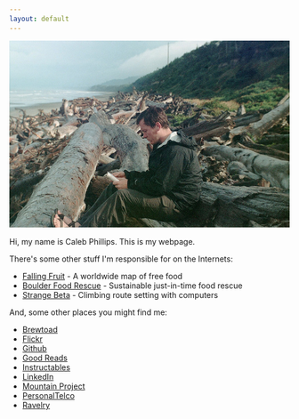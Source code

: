 ```yaml
---
layout: default
---
```

<img src="/images/me_reading.jpg">

Hi, my name is Caleb Phillips. This is my webpage. 

There's some other stuff I'm responsible for on the Internets:

*  [Falling Fruit](http://fallingfruit.org) - A worldwide map of free food
*  [Boulder Food Rescue](http://boulderfoodrescue.org) - Sustainable just-in-time food rescue
*  [Strange Beta](http://strangebeta.com) - Climbing route setting with computers

And, some other places you might find me:

*  [Brewtoad](http://www.brewtoad.com/users/50568)
*  [Flickr](http://flickr.com/photos/somerandomsequence)
*  [Github](https://github.com/somerandomsequence)
*  [Good Reads](http://www.goodreads.com/user/show/1442825)
*  [Instructables](http://www.instructables.com/member/cphillips/)
*  [LinkedIn](http://www.linkedin.com/in/smallwhitecube)
*  [Mountain Project](http://www.mountainproject.com/u/caleb_phillips/106046876)
*  [PersonalTelco](http://wiki.personaltelco.net/CalebPhillips)
*  [Ravelry](http://www.ravelry.com/people/caleb)
